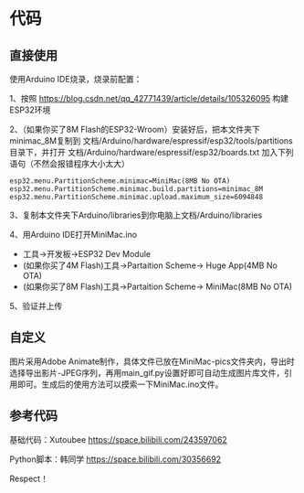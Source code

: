 # 代码

## 直接使用
使用Arduino IDE烧录，烧录前配置：

1、按照 https://blog.csdn.net/qq_42771439/article/details/105326095 构建ESP32环境

2、（如果你买了8M Flash的ESP32-Wroom）安装好后，把本文件夹下minimac_8M复制到 文档/Arduino/hardware/espressif/esp32/tools/partitions目录下，并打开 文档/Arduino/hardware/espressif/esp32/boards.txt 加入下列语句（不然会报错程序大小太大）
```
esp32.menu.PartitionScheme.minimac=MiniMac(8MB No OTA)
esp32.menu.PartitionScheme.minimac.build.partitions=minimac_8M
esp32.menu.PartitionScheme.minimac.upload.maximum_size=6094848
```

3、复制本文件夹下Arduino/libraries到你电脑上文档/Arduino/libraries

4、用Arduino IDE打开MiniMac.ino
- 工具->开发板->ESP32 Dev Module
- (如果你买了4M Flash)工具->Partaition Scheme-> Huge App(4MB No OTA)
- (如果你买了8M Flash)工具->Partaition Scheme-> MiniMac(8MB No OTA)

5、验证并上传

## 自定义
图片采用Adobe Animate制作，具体文件已放在MiniMac-pics文件夹内，导出时选择导出影片-JPEG序列，再用main_gif.py设置好即可自动生成图片库文件，引用即可。生成后的使用方法可以摸索一下MiniMac.ino文件。

## 参考代码
基础代码：Xutoubee https://space.bilibili.com/243597062

Python脚本：韩同学 https://space.bilibili.com/30356692

Respect！